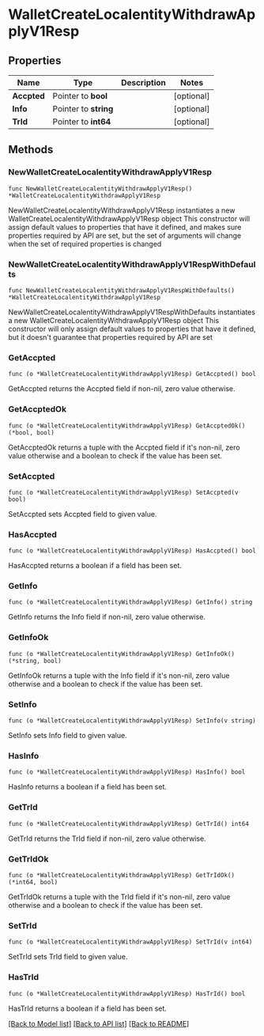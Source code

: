 # WalletCreateLocalentityWithdrawApplyV1Resp

## Properties

Name | Type | Description | Notes
------------ | ------------- | ------------- | -------------
**Accpted** | Pointer to **bool** |  | [optional] 
**Info** | Pointer to **string** |  | [optional] 
**TrId** | Pointer to **int64** |  | [optional] 

## Methods

### NewWalletCreateLocalentityWithdrawApplyV1Resp

`func NewWalletCreateLocalentityWithdrawApplyV1Resp() *WalletCreateLocalentityWithdrawApplyV1Resp`

NewWalletCreateLocalentityWithdrawApplyV1Resp instantiates a new WalletCreateLocalentityWithdrawApplyV1Resp object
This constructor will assign default values to properties that have it defined,
and makes sure properties required by API are set, but the set of arguments
will change when the set of required properties is changed

### NewWalletCreateLocalentityWithdrawApplyV1RespWithDefaults

`func NewWalletCreateLocalentityWithdrawApplyV1RespWithDefaults() *WalletCreateLocalentityWithdrawApplyV1Resp`

NewWalletCreateLocalentityWithdrawApplyV1RespWithDefaults instantiates a new WalletCreateLocalentityWithdrawApplyV1Resp object
This constructor will only assign default values to properties that have it defined,
but it doesn't guarantee that properties required by API are set

### GetAccpted

`func (o *WalletCreateLocalentityWithdrawApplyV1Resp) GetAccpted() bool`

GetAccpted returns the Accpted field if non-nil, zero value otherwise.

### GetAccptedOk

`func (o *WalletCreateLocalentityWithdrawApplyV1Resp) GetAccptedOk() (*bool, bool)`

GetAccptedOk returns a tuple with the Accpted field if it's non-nil, zero value otherwise
and a boolean to check if the value has been set.

### SetAccpted

`func (o *WalletCreateLocalentityWithdrawApplyV1Resp) SetAccpted(v bool)`

SetAccpted sets Accpted field to given value.

### HasAccpted

`func (o *WalletCreateLocalentityWithdrawApplyV1Resp) HasAccpted() bool`

HasAccpted returns a boolean if a field has been set.

### GetInfo

`func (o *WalletCreateLocalentityWithdrawApplyV1Resp) GetInfo() string`

GetInfo returns the Info field if non-nil, zero value otherwise.

### GetInfoOk

`func (o *WalletCreateLocalentityWithdrawApplyV1Resp) GetInfoOk() (*string, bool)`

GetInfoOk returns a tuple with the Info field if it's non-nil, zero value otherwise
and a boolean to check if the value has been set.

### SetInfo

`func (o *WalletCreateLocalentityWithdrawApplyV1Resp) SetInfo(v string)`

SetInfo sets Info field to given value.

### HasInfo

`func (o *WalletCreateLocalentityWithdrawApplyV1Resp) HasInfo() bool`

HasInfo returns a boolean if a field has been set.

### GetTrId

`func (o *WalletCreateLocalentityWithdrawApplyV1Resp) GetTrId() int64`

GetTrId returns the TrId field if non-nil, zero value otherwise.

### GetTrIdOk

`func (o *WalletCreateLocalentityWithdrawApplyV1Resp) GetTrIdOk() (*int64, bool)`

GetTrIdOk returns a tuple with the TrId field if it's non-nil, zero value otherwise
and a boolean to check if the value has been set.

### SetTrId

`func (o *WalletCreateLocalentityWithdrawApplyV1Resp) SetTrId(v int64)`

SetTrId sets TrId field to given value.

### HasTrId

`func (o *WalletCreateLocalentityWithdrawApplyV1Resp) HasTrId() bool`

HasTrId returns a boolean if a field has been set.


[[Back to Model list]](../README.md#documentation-for-models) [[Back to API list]](../README.md#documentation-for-api-endpoints) [[Back to README]](../README.md)


